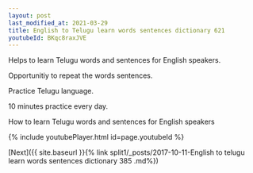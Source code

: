 ```yaml
---
layout: post
last_modified_at: 2021-03-29
title: English to Telugu learn words sentences dictionary 621 
youtubeId: BKqc8raxJVE
---
```

 
 
Helps to learn Telugu words and sentences for English speakers.

Opportunitiy to repeat the words sentences. 

Practice Telugu language. 
 
10 minutes practice every day. 
 
How to learn Telugu words and sentences for English speakers 
 
{% include youtubePlayer.html id=page.youtubeId %}
 
 
[Next]({{ site.baseurl }}{% link  split1/_posts/2017-10-11-English to telugu learn words sentences dictionary 385 .md%})
 
